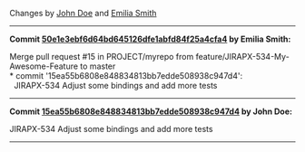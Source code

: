 Changes by <a href="http://bamboo.mydomain.com:8085/browse/user/john.doe">John Doe</a> and <a href="http://bamboo.mydomain.com:8085/browse/user/emilia.smith">Emilia Smith</a>

---

__Commit [50e1e3ebf6d64bd645126dfe1abfd84f25a4cfa4](http://stash.mydomain.com:7990/projects/myproj/repos/myrepo/commits/50e1e3ebf6d64bd645126dfe1abfd84f25a4cfa4) by Emilia Smith:__

Merge pull request \#15 in PROJECT\/myrepo from feature\/JIRAPX-534-My-Awesome-Feature to master  
\* commit '15ea55b6808e848834813bb7edde508938c947d4':  
&nbsp;&nbsp;JIRAPX-534 Adjust some bindings and add more tests

---

__Commit [15ea55b6808e848834813bb7edde508938c947d4](http://stash.mydomain.com:7990/projects/myproj/repos/myrepo/commits/15ea55b6808e848834813bb7edde508938c947d4) by John Doe:__

JIRAPX-534 Adjust some bindings and add more tests

---
